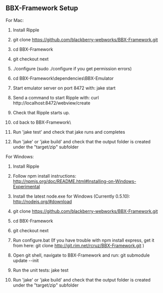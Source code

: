 BBX-Framework Setup
---------------------------

For Mac:

1. Install Ripple

2. git clone https://github.com/blackberry-webworks/BBX-Framework.git

3. cd BBX-Framework

4. git checkout next

5. ./configure (sudo ./configure if you get permission errors)

6. cd BBX-Framework\dependencies\BBX-Emulator

7. Start emulator server on port 8472 with:
    jake start
8. Send a command to start Ripple with: 
    curl http://localhost:8472/webview/create
9. Check that Ripple starts up.

10. cd back to BBX-Framework\

11. Run 'jake test' and check that jake runs and completes

12. Run 'jake' or 'jake build' and check that the output folder is created under the "target/zip" subfolder


For Windows:

1. Install Ripple

2. Follow npm install instructions:
    http://npmjs.org/doc/README.html#Installing-on-Windows-Experimental

3. Install the latest node.exe for Windows (Currently 0.5.10):
    http://nodejs.org/#download
    
4. git clone https://github.com/blackberry-webworks/BBX-Framework.git

5. cd BBX-Framework

6. git checkout next

7. Run configure.bat 
    (If you have trouble with npm install express, get it from here: 
        git clone http://git.rim.net/rcruz/BBX-Framework.git )

8. Open git shell, navigate to BBX-Framework and run:
    git submodule update --init

9. Run the unit tests:
    jake test

10. Run 'jake' or 'jake build' and check that the output folder is created under the "target/zip" subfolder
